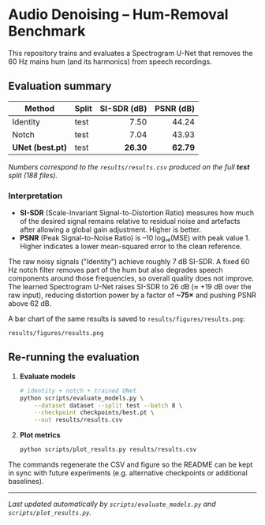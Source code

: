 # Audio Denoising – Hum-Removal Benchmark

This repository trains and evaluates a Spectrogram U-Net that removes the 60 Hz mains hum (and its harmonics) from speech recordings.

## Evaluation summary

| Method    | Split | SI-SDR (dB) | PSNR (dB) |
|-----------|-------|------------:|----------:|
| Identity  | test  | 7.50        | 44.24     |
| Notch     | test  | 7.04        | 43.93     |
| **UNet (best.pt)** | test  | **26.30** | **62.79** |

*Numbers correspond to the `results/results.csv` produced on the full **test** split (188 files).*

### Interpretation

* **SI-SDR** (Scale-Invariant Signal-to-Distortion Ratio) measures how much of the desired signal remains relative to residual noise and artefacts after allowing a global gain adjustment. Higher is better.
* **PSNR** (Peak Signal-to-Noise Ratio) is –10 log₁₀(MSE) with peak value 1. Higher indicates a lower mean-squared error to the clean reference.

The raw noisy signals ("Identity") achieve roughly 7 dB SI-SDR.  A fixed 60 Hz notch filter removes part of the hum but also degrades speech components around those frequencies, so overall quality does not improve.  The learned Spectrogram U-Net raises SI-SDR to 26 dB (≈ +19 dB over the raw input), reducing distortion power by a factor of **~75×** and pushing PSNR above 62 dB.

A bar chart of the same results is saved to `results/figures/results.png`:

```
results/figures/results.png
```

## Re-running the evaluation

1. **Evaluate models**

   ```bash
   # identity + notch + trained UNet
   python scripts/evaluate_models.py \
       --dataset dataset --split test --batch 8 \
       --checkpoint checkpoints/best.pt \
       --out results/results.csv
   ```

2. **Plot metrics**

   ```bash
   python scripts/plot_results.py results/results.csv
   ```

The commands regenerate the CSV and figure so the README can be kept in sync with future experiments (e.g. alternative checkpoints or additional baselines).

---

*Last updated automatically by `scripts/evaluate_models.py` and `scripts/plot_results.py`.* 